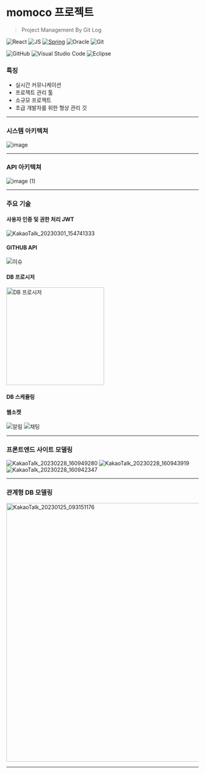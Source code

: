 # momoco 프로젝트
> Project Management By Git Log

![React](https://img.shields.io/badge/React-61DAFB?style=flat-square&logo=React&logoColor=black)
![JS](https://img.shields.io/badge/JavaScript-F7DF1E?style=flat-square&logo=JavaScript&logoColor=black)
[![Spring](https://img.shields.io/badge/Spring-6DB33F?style=flat-square&logo=Spring&logoColor=black)](https://github.com/park71405/2021reproject2.git)
![Oracle](https://img.shields.io/badge/Oracle-F80000?style=flat-square&logo=Oracle&logoColor=white)
![Git](https://img.shields.io/badge/Git-F05032?style=flat-square&logo=Git&logoColor=black)

![GitHub](https://img.shields.io/badge/GitHub-181717?style=flat-square&logo=GitHub&logoColor=white)
![Visual Studio Code](https://img.shields.io/badge/VisualStudioCode-007ACC?style=flat-square&logo=VisualStudioCode&logoColor=black)
![Eclipse](https://img.shields.io/badge/Eclipse-2C2255?style=flat-square&logo=Eclipse&logoColor=white)

### 특징

- 실시간 커뮤니케이션
- 프로젝트 관리 툴
- 소규모 프로젝트
- 초급 개발자를 위한 형상 관리 깃

------------

### 시스템 아키텍쳐
![image](https://user-images.githubusercontent.com/80095068/222064659-12d55b5c-3ee9-4f1f-8fb6-b9817033c66d.png)


------------

### API 아키텍쳐
![image (1)](https://user-images.githubusercontent.com/80095068/222064691-e674ce42-5ca3-4d37-8fb4-fd09d1b0b76d.png)

------------

### 주요 기술

#### 사용자 인증 및 권한 처리 JWT 
![KakaoTalk_20230301_154741333](https://user-images.githubusercontent.com/80095068/222064893-8a79ca72-e0e5-4ef6-a37b-748494d0ccac.png)

#### GITHUB API 
![이슈](https://user-images.githubusercontent.com/80095068/222064902-3fbb0c40-3fe2-4eea-93c4-eb4a388a2171.gif)

#### DB 프로시저
<img width="256" alt="DB 프로시저" src="https://user-images.githubusercontent.com/80095068/222064822-926fe0e8-ec8a-4b13-8dd6-613834e6a3fa.png">

#### DB 스케쥴링

#### 웹소켓
![알림](https://user-images.githubusercontent.com/80095068/222064850-01acb668-0f37-4a85-9cf8-ded26ce10988.gif)
![채팅](https://user-images.githubusercontent.com/80095068/222064863-151bfc63-486d-40f4-b10e-cd9472e4f180.gif)

------------

### 프론트엔드 사이트 모델링

![KakaoTalk_20230228_160949280](https://user-images.githubusercontent.com/80095068/222064426-dbe2751d-3e65-409e-8d65-79f319df3064.png)
![KakaoTalk_20230228_160943919](https://user-images.githubusercontent.com/80095068/222064446-90b08849-0fc8-4f6a-a874-b08f083651be.png)
![KakaoTalk_20230228_160942347](https://user-images.githubusercontent.com/80095068/222064468-e9f7dc53-00cb-48b4-a0c5-bc91359d5de5.png)

------------

### 관계형 DB 모델링
<img width="677" alt="KakaoTalk_20230125_093151176" src="https://user-images.githubusercontent.com/80095068/222064363-20de9a4a-5c20-4b8c-895d-79b3f0cef023.png">


------------
